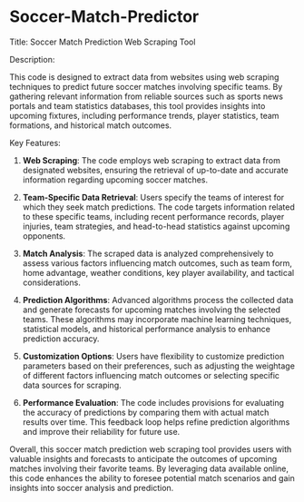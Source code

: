 # Soccer-Match-Predictor
Title: Soccer Match Prediction Web Scraping Tool

Description:

This code is designed to extract data from websites using web scraping techniques to predict future soccer matches involving specific teams. By gathering relevant information from reliable sources such as sports news portals and team statistics databases, this tool provides insights into upcoming fixtures, including performance trends, player statistics, team formations, and historical match outcomes.

Key Features:

1. **Web Scraping**: The code employs web scraping to extract data from designated websites, ensuring the retrieval of up-to-date and accurate information regarding upcoming soccer matches.

2. **Team-Specific Data Retrieval**: Users specify the teams of interest for which they seek match predictions. The code targets information related to these specific teams, including recent performance records, player injuries, team strategies, and head-to-head statistics against upcoming opponents.

3. **Match Analysis**: The scraped data is analyzed comprehensively to assess various factors influencing match outcomes, such as team form, home advantage, weather conditions, key player availability, and tactical considerations.

4. **Prediction Algorithms**: Advanced algorithms process the collected data and generate forecasts for upcoming matches involving the selected teams. These algorithms may incorporate machine learning techniques, statistical models, and historical performance analysis to enhance prediction accuracy.

5. **Customization Options**: Users have flexibility to customize prediction parameters based on their preferences, such as adjusting the weightage of different factors influencing match outcomes or selecting specific data sources for scraping.

6. **Performance Evaluation**: The code includes provisions for evaluating the accuracy of predictions by comparing them with actual match results over time. This feedback loop helps refine prediction algorithms and improve their reliability for future use.

Overall, this soccer match prediction web scraping tool provides users with valuable insights and forecasts to anticipate the outcomes of upcoming matches involving their favorite teams. By leveraging data available online, this code enhances the ability to foresee potential match scenarios and gain insights into soccer analysis and prediction.

